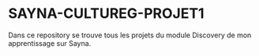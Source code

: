 # SAYNA-CULTUREG-PROJET1

Dans ce repository se trouve tous les projets du module Discovery de mon apprentissage sur Sayna.

